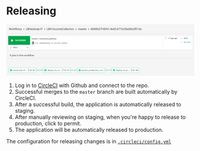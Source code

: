 # Releasing

![Deployment Pipeline](images/pipeline.png)

1. Log in to [CircleCI](https://app.circleci.com/pipelines/github/LBHackney-IT/LBH-IncomeCollection) with Github and connect to the repo.
2. Successful merges to the `master` branch are built automatically by CircleCI.
3. After a successful build, the application is automatically released to staging.
4. After manually reviewing on staging, when you're happy to release to production, click to permit.
5. The application will be automatically released to production.

The configuration for releasing changes is in [`.circleci/config.yml`](https://github.com/LBHackney-IT/LBH-IncomeCollection/blob/master/.circleci/config.yml)
